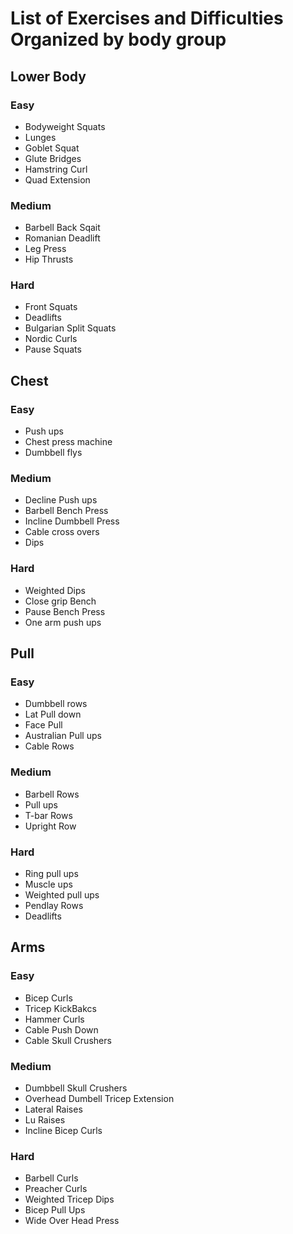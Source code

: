 # List of Exercises and Difficulties Organized by body group

## Lower Body

### Easy

- Bodyweight Squats
- Lunges
- Goblet Squat
- Glute Bridges
- Hamstring Curl
- Quad Extension

### Medium

- Barbell Back Sqait
- Romanian Deadlift
- Leg Press
- Hip Thrusts 

### Hard

- Front Squats
- Deadlifts
- Bulgarian Split Squats
- Nordic Curls
- Pause Squats


## Chest

### Easy

- Push ups
- Chest press machine
- Dumbbell flys

### Medium

- Decline Push ups
- Barbell Bench Press
- Incline Dumbbell Press
- Cable cross overs
- Dips

### Hard

- Weighted Dips
- Close grip Bench
- Pause Bench Press
- One arm push ups


## Pull


### Easy

- Dumbbell rows
- Lat Pull down
- Face Pull
- Australian Pull ups
- Cable Rows

### Medium

- Barbell Rows 
- Pull ups
- T-bar Rows
- Upright Row


### Hard

- Ring pull ups
- Muscle ups
- Weighted pull ups
- Pendlay Rows
- Deadlifts

## Arms

### Easy

- Bicep Curls
- Tricep KickBakcs
- Hammer Curls
- Cable Push Down
- Cable Skull Crushers

### Medium

- Dumbbell Skull Crushers
- Overhead Dumbell Tricep Extension
- Lateral Raises 
- Lu Raises 
- Incline Bicep Curls

### Hard
 
- Barbell Curls
- Preacher Curls
- Weighted Tricep Dips
- Bicep Pull Ups
- Wide Over Head Press










